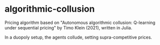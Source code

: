 # algorithmic-collusion


Pricing algorithm based on "Autonomous algorithmic collusion: Q-learning under sequential pricing" by Timo Klein (2021), written in Julia.

In a duopoly setup, the agents collude, setting supra-competitive prices.